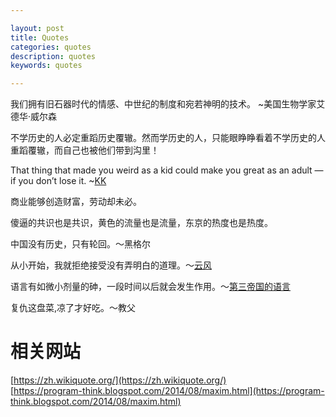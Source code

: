 ```yaml
---

layout: post
title: Quotes
categories: quotes
description: quotes
keywords: quotes

---
```


我们拥有旧石器时代的情感、中世纪的制度和宛若神明的技术。 ~美国生物学家艾德华·威尔森

不学历史的人必定重蹈历史覆辙。然而学历史的人，只能眼睁睁看着不学历史的人重蹈覆辙，而自己也被他们带到沟里！

That thing that made you weird as a kid could make you great as an adult — if you don’t lose it. ~[KK
](https://kk.org/thetechnium/99-additional-bits-of-unsolicited-advice/)

商业能够创造财富，劳动却未必。

傻逼的共识也是共识，黄色的流量也是流量，东京的热度也是热度。

中国没有历史，只有轮回。～黑格尔

从小开始，我就拒绝接受没有弄明白的道理。～[云风](https://program-think.blogspot.com/https://blog.codingnow.com/2007/08/e.html
)

语言有如微小剂量的砷，一段时间以后就会发生作用。～[第三帝国的语言](https://book.douban.com/subject/25723401/)

复仇这盘菜,凉了才好吃。～教父

# 相关网站
[https://zh.wikiquote.org/](https://zh.wikiquote.org/)  
[https://program-think.blogspot.com/2014/08/maxim.html](https://program-think.blogspot.com/2014/08/maxim.html)  
